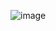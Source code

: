 ![image](https://user-images.githubusercontent.com/40969203/101970736-92641100-3c6f-11eb-9797-a4520de46ac2.png)
